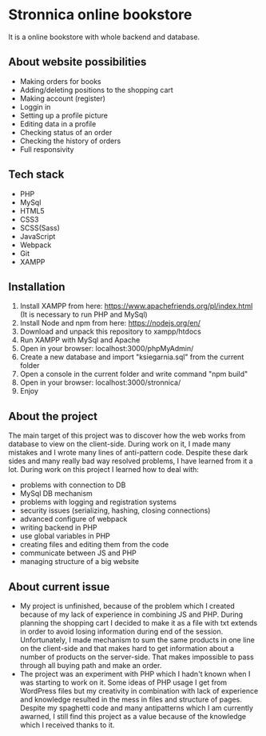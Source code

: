 Stronnica online bookstore
=============================
It is a online bookstore with whole backend and database. 

About website possibilities
-------------------------------
- Making orders for books
- Adding/deleting positions to the shopping cart
- Making account (register)
- Loggin in
- Setting up a profile picture
- Editing data in a profile
- Checking status of an order
- Checking the history of orders
- Full responsivity

Tech stack
---------------
- PHP
- MySql
- HTML5
- CSS3
- SCSS(Sass)
- JavaScript
- Webpack
- Git
- XAMPP

Installation
----------------
1. Install XAMPP from here: https://www.apachefriends.org/pl/index.html (It is necessary to run PHP and MySql) 
2. Install Node and npm from here: https://nodejs.org/en/
2. Download and unpack this repository to xampp/htdocs
3. Run XAMPP with MySql and Apache
4. Open in your browser: localhost:3000/phpMyAdmin/
5. Create a new database and import "ksiegarnia.sql" from the current folder
6. Open a console in the current folder and write command "npm build"
7. Open in your browser: localhost:3000/stronnica/
8. Enjoy

About the project
---------------------
The main target of this project was to discover how the web works from database to view on the client-side. During work on it, I made many mistakes and I wrote many lines of anti-pattern code. Despite these dark sides and many really bad way resolved problems, I have learned from it a lot.
During work on this project I learned how to deal with:
- problems with connection to DB
- MySql DB mechanism
- problems with logging and registration systems
- security issues (serializing, hashing, closing connections)
- advanced configure of webpack
- writing backend in PHP
- use global variables in PHP
- creating files and editing them from the code
- communicate between JS and PHP
- managing structure of a big website

About current issue
---------------------
- My project is unfinished, because of the problem which I created because of my lack of experience in combining JS and PHP. During planning the shopping cart I decided to make it as a file with txt extends in order to avoid losing information during end of the session. Unfortunately, I made mechanism to sum the same products in one line on the client-side and that makes hard to get information about a number of products on the server-side. That makes impossible to pass through all buying path and make an order.
- The project was an experiment with PHP which I hadn't known when I was starting to work on it. Some ideas of PHP usage I get from WordPress files but my creativity in combination with lack of experience and knowledge resulted in the mess in files and structure of pages. Despite my spaghetti code and many antipatterns which I am currently awarned, I still find this project as a value because of the knowledge which I received thanks to it.

